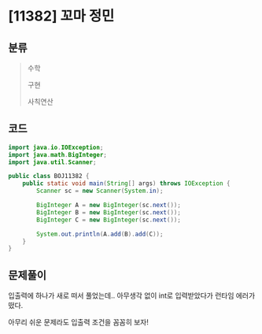 # [11382] 꼬마 정민

## 분류
> 수학
>
> 구현
>
> 사칙연산

## 코드
```java
import java.io.IOException;
import java.math.BigInteger;
import java.util.Scanner;

public class BOJ11382 {
    public static void main(String[] args) throws IOException {
        Scanner sc = new Scanner(System.in);

        BigInteger A = new BigInteger(sc.next());
        BigInteger B = new BigInteger(sc.next());
        BigInteger C = new BigInteger(sc.next());

        System.out.println(A.add(B).add(C));
    }
}
```

## 문제풀이

입출력에 하나가 새로 떠서 풀었는데.. 
아무생각 없이 int로 입력받았다가 런타임 에러가 떴다.

아무리 쉬운 문제라도 입출력 조건을 꼼꼼히 보자!
